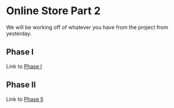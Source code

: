 # Online Store Part 2

We will be working off of whatever you have from the project from yesterday.

## Phase I

Link to [Phase I]

## Phase II

Link to [Phase II]

[Phase I]: /phase_i.md
[Phase II]: /phase_ii.md